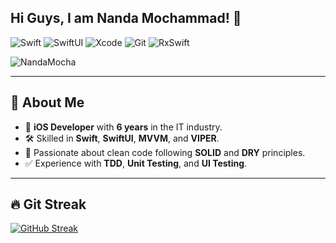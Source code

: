 
##  Hi Guys, I am Nanda Mochammad! 👋 
<p align="left">  
   <img src="https://img.shields.io/badge/Swift-FA7343?style=flat&logo=swift&logoColor=white" alt="Swift" />   
   <img src="https://img.shields.io/badge/SwiftUI-007AFF?style=flat&logo=swift&logoColor=white" alt="SwiftUI" />   
   <img src="https://img.shields.io/badge/Xcode-1575F9?style=flat&logo=xcode&logoColor=white" alt="Xcode" />   
   <img src="https://img.shields.io/badge/Git-F05032?style=flat&logo=git&logoColor=white" alt="Git" />   
   <img src="https://img.shields.io/badge/RxSwift-B7178C?style=flat&logo=reactivex&logoColor=white" alt="RxSwift" />   
</p>

<p align="left">  
   <img src="https://komarev.com/ghpvc/?username=NandaMocha" alt="NandaMocha" />   
</p>

---

##  🚀 **About Me** 

-  📱 **iOS Developer** with **6 years** in the IT industry.   
-  🛠 Skilled in **Swift**, **SwiftUI**, **MVVM**, and **VIPER**.   
-  🧼 Passionate about clean code following **SOLID** and **DRY** principles.   
-  ✅ Experience with **TDD**, **Unit Testing**, and **UI Testing**.   

---

##  🔥 **Git Streak** 

[![GitHub Streak](https://github-readme-streak-stats.herokuapp.com/?user=NandaMocha)](https://git.io/streak-stats)
